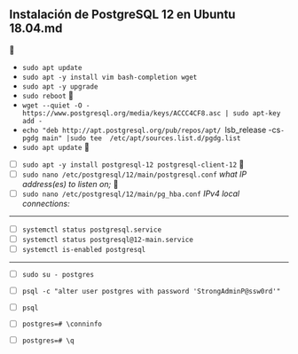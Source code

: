 ## Instalación de PostgreSQL 12 en Ubuntu 18.04.md
:100:
* `sudo apt update`
* `sudo apt -y install vim bash-completion wget`
* `sudo apt -y upgrade`
* `sudo reboot`
:100:
* `wget --quiet -O - https://www.postgresql.org/media/keys/ACCC4CF8.asc | sudo apt-key add -`
* `echo "deb http://apt.postgresql.org/pub/repos/apt/ `lsb_release -cs`-pgdg main" |sudo tee  /etc/apt/sources.list.d/pgdg.list`
* `sudo apt update`
:100:
- [ ]  `sudo apt -y install postgresql-12 postgresql-client-12`
:100:
- [ ]  `sudo nano /etc/postgresql/12/main/postgresql.conf`
*what IP address(es) to listen on;*
:100:
- [ ]  `sudo nano /etc/postgresql/12/main/pg_hba.conf`
*IPv4 local connections:* 
---
- [ ]  `systemctl status postgresql.service`
- [ ]  `systemctl status postgresql@12-main.service`
- [ ]  `systemctl is-enabled postgresql`
---
- [ ]  `sudo su - postgres`
- [ ]  `psql -c "alter user postgres with password 'StrongAdminP@ssw0rd'"`
- [ ]  `psql`
- [ ]  `postgres=# \conninfo`
- [ ]  `postgres=# \q`

